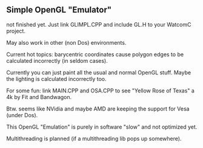 ## Simple OpenGL "Emulator"

not finished yet. Just link GLIMPL.CPP and include GL.H to your WatcomC project. 

May also work in other (non Dos) environments.

Current hot topics: barycentric coordinates cause polygon edges to be calculated incorrectly (in seldom cases).

Currently you can just paint all the usual and normal OpenGL stuff. Maybe the lighting is calculated incorrectly too.

For some fun: link MAIN.CPP and OSA.CPP to see "Yellow Rose of Texas" a 4k by Fit and Bandwagon.

Btw. seems like NVidia and maybe AMD are keeping the support for Vesa (under Dos).

This OpenGL "Emulation" is purely in software "slow" and not optimized yet. 

Multithreading is planned (if a multithreading lib pops up somewhere).
